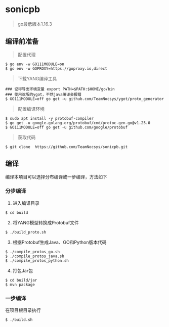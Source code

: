# sonicpb

> go最低版本1.16.3

## 编译前准备

> 配置代理

```shell
$ go env -w GO111MODULE=on
$ go env -w GOPROXY=https://goproxy.io,direct
```

> 下载YANG编译工具

```shell
### 记得导出环境变量 export PATH=$PATH:$HOME/go/bin
### 使用改版的ygot，不然java编译会报错
$ GO111MODULE=off go get -u github.com/TeamNocsys/ygot/proto_generator
```

> 配置编译环境

```shell
$ sudo apt install -y protobuf-compiler
$ go get -u google.golang.org/protobuf/cmd/protoc-gen-go@v1.25.0
$ GO111MODULE=off go get -u github.com/google/protobuf
```

> 获取代码

```shell
$ git clone  https://github.com/TeamNocsys/sonicpb.git
```

## 编译

编译本项目可以选择分布编译或一步编译，方法如下

### 分步编译

1. 进入编译目录

```shell
$ cd build
```

2. 将YANG模型转换成Protobuf文件

```shell
$ ./build_proto.sh
```

3. 根据Protobuf生成Java、GO和Python版本代码

```shell
$ ./compile_protos_go.sh
$ ./compile_protos_java.sh
$ ./compile_protos_python.sh
```

4. 打包Jar包

```shell
$ cd build/jar
$ mvn package
```

### 一步编译

在项目根目录执行
```shell
$ ./build.sh
```
